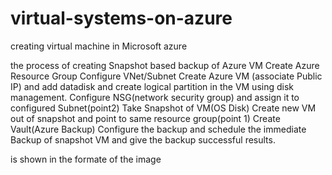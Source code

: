 # virtual-systems-on-azure
creating virtual machine in Microsoft azure  

the process of creating 
Snapshot based backup of Azure VM 
Create Azure Resource Group
Configure VNet/Subnet
Create Azure VM (associate Public IP) and add datadisk and create logical partition in the VM using disk management.
Configure NSG(network security group) and assign it to configured Subnet(point2)
Take Snapshot of VM(OS Disk) Create new VM out of snapshot and point to same resource group(point 1)
Create Vault(Azure Backup)
Configure the backup and schedule the immediate Backup of snapshot VM and give the backup successful results.


is shown in the formate of the image
